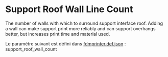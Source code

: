 # Support Roof Wall Line Count

The number of walls with which to surround support interface roof. Adding a wall can make support print more reliably and can support overhangs better, but increases print time and material used.

Le paramètre suivant est défini dans [fdmprinter.def.json](https://github.com/smartavionics/Cura/blob/mb-master/resources/definitions/fdmprinter.def.json) : support_roof_wall_count

